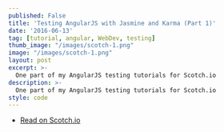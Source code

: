 ```yaml
---
published: False
title: 'Testing AngularJS with Jasmine and Karma (Part 1)'
date: '2016-06-13'
tag: [tutorial, angular, WebDev, testing]
thumb_image: "/images/scotch-1.png"
image: "/images/scotch-1.png"
layout: post
excerpt: >-
  One part of my AngularJS testing tutorials for Scotch.io
description: >-
  One part of my AngularJS testing tutorials for Scotch.io
style: code
---
```


<ul class="actions fit">
  <li><a href="https://scotch.io/tutorials/testing-angularjs-with-jasmine-and-karma-part-1" class="button button--big fit big" target="_blank">Read on Scotch.io</a></li>
</ul>
